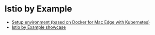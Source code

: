 # Istio by Example

 * [Setup environment (based on Docker for Mac Edge with Kubernetes)](SETUP.md)
 * [Istio by Example showcase](SHOWCASE.md)